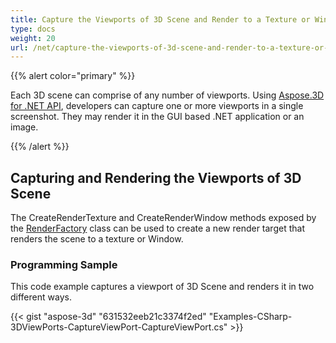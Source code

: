 ```yaml
---
title: Capture the Viewports of 3D Scene and Render to a Texture or Window
type: docs
weight: 20
url: /net/capture-the-viewports-of-3d-scene-and-render-to-a-texture-or-window/
---
```


{{% alert color="primary" %}}

Each 3D scene can comprise of any number of viewports. Using [Aspose.3D for .NET API](https://products.aspose.com/3d/net/), developers can capture one or more viewports in a single screenshot. They may render it in the GUI based .NET application or an image.

{{% /alert %}}
## **Capturing and Rendering the Viewports of 3D Scene**
The CreateRenderTexture and CreateRenderWindow methods exposed by the [RenderFactory](http://www.aspose.com/api/net/3d/aspose.threed.render/renderfactory) class can be used to create a new render target that renders the scene to a texture or Window.
### **Programming Sample**
This code example captures a viewport of 3D Scene and renders it in two different ways.

{{< gist "aspose-3d" "631532eeb21c3374f2ed" "Examples-CSharp-3DViewPorts-CaptureViewPort-CaptureViewPort.cs" >}}
